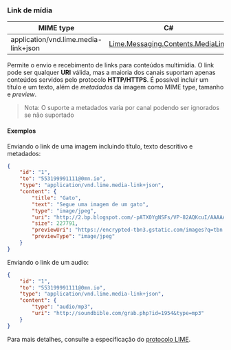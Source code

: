 ### Link de mídia
| MIME type                            | C#                                   |
|--------------------------------------|--------------------------------------|
| application/vnd.lime.media-link+json | [Lime.Messaging.Contents.MediaLink](https://github.com/takenet/lime-csharp/blob/master/src/Lime.Messaging/Contents/MediaLink.cs) |

Permite o envio e recebimento de links para conteúdos multimídia. O link pode ser qualquer **URI** válida, mas a maioria dos canais suportam apenas conteúdos servidos pelo protocolo **HTTP/HTTPS**. É possível incluir um título e um texto, além de *metadados* da imagem como MIME type, tamanho e *preview*.

> Nota: O suporte a metadados varia por canal podendo ser ignorados se não suportado

#### Exemplos
Enviando o link de uma imagem incluindo título, texto descritivo e metadados:

```json
{
    "id": "1",
    "to": "553199991111@0mn.io",
    "type": "application/vnd.lime.media-link+json",
    "content": {
        "title": "Gato",
        "text": "Segue uma imagem de um gato",
        "type": "image/jpeg",
        "uri": "http://2.bp.blogspot.com/-pATX0YgNSFs/VP-82AQKcuI/AAAAAAAALSU/Vet9e7Qsjjw/s1600/Cat-hd-wallpapers.jpg",
        "size": 227791,
        "previewUri": "https://encrypted-tbn3.gstatic.com/images?q=tbn:ANd9GcS8qkelB28RstsNxLi7gbrwCLsBVmobPjb5IrwKJSuqSnGX4IzX",
        "previewType": "image/jpeg"
    }
}
```

Enviando o link de um audio:

```json
{
    "id": "1",
    "to": "553199991111@0mn.io",
    "type": "application/vnd.lime.media-link+json",
    "content": {
        "type": "audio/mp3",
        "uri": "http://soundbible.com/grab.php?id=1954&type=mp3"
    }
}
```

Para mais detalhes, consulte a especificação do [protocolo LIME](http://limeprotocol.org/content-types.html#media-link).
